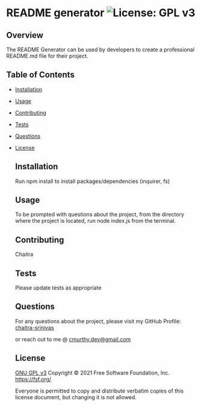 # README generator  ![License: GPL v3](https://img.shields.io/badge/License-GPLv3-blue.svg)

  ## Overview
  The README Generator can be used by developers to create a professional README.md file for their project. 

  ## Table of Contents

  - [Installation](#installation)
  - [Usage](#usage)
  - [Contributing](#contributing)
  - [Tests](#tests)
  - [Questions](#questions)
  - [License](#license)

    ## Installation
     Run npm install to install packages/dependencies (inquirer, fs)
    ## Usage
     To be prompted with questions about the project, from the directory where the project is located, run node index.js from the terminal. 
    ## Contributing
    Chaitra
    ## Tests
    Please update tests as appropriate
    ## Questions
    For any questions about the project, please visit my 
    GitHub Profile: 
    [chaitra-srinivas](https://github.com/chaitra-srinivas) 

    or reach out to me @ cmurthy.dev@gmail.com
    ## License
    [GNU GPL v3](https://www.gnu.org/licenses/gpl-3.0)
    Copyright © 2021 Free Software Foundation, Inc. <https://fsf.org/> 

    Everyone is permitted to copy and distribute verbatim copies of this license document, but changing it is not allowed.